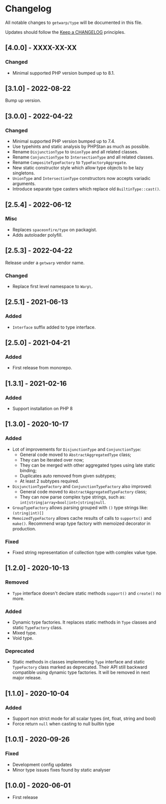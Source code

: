 # Changelog

All notable changes to `getwarp/type` will be documented in this file.

Updates should follow the [Keep a CHANGELOG](http://keepachangelog.com/) principles.

## [4.0.0] - XXXX-XX-XX

### Changed

- Minimal supported PHP version bumped up to 8.1.

## [3.1.0] - 2022-08-22

Bump up version.

## [3.0.0] - 2022-04-22

### Changed

- Minimal supported PHP version bumped up to 7.4.
- Use typehints and static analysis by PHPStan as much as possible.
- Rename `DisjunctionType` to `UnionType` and all related classes.
- Rename `ConjunctionType` to `IntersectionType` and all related classes.
- Rename `CompositeTypeFactory` to `TypeFactoryAggregate`.
- New static constructor style which allow type objects to be lazy singletons.
- `UnionType` and `IntersectionType` constructors now accepts variadic arguments.
- Introduce separate type casters which replace old `BuiltinType::cast()`.

## [2.5.4] - 2022-06-12

### Misc

- Replaces `spaceonfire/type` on packagist.
- Adds autoloader polyfill.

## [2.5.3] - 2022-04-22

Release under a `getwarp` vendor name.

### Changed

- Replace first level namespace to `Warp\`.

## [2.5.1] - 2021-06-13

### Added

- `Interface` suffix added to type interface.

## [2.5.0] - 2021-04-21

### Added

-   First release from monorepo.

## [1.3.1] - 2021-02-16

### Added

-   Support installation on PHP 8

## [1.3.0] - 2020-10-17

### Added

-   Lot of improvements for `DisjunctionType` and `ConjunctionType`:
    -   General code moved to `AbstractAggregatedType` class;
    -   They can be iterated over now;
    -   They can be merged with other aggregated types using late static binding;
    -   Duplicates auto removed from given subtypes;
    -   At least 2 subtypes required.
-   `DisjunctionTypeFactory` and `ConjunctionTypeFactory` also improved:
    -   General code moved to `AbstractAggregatedTypeFactory` class;
    -   They can now parse complex type strings, such as: `int|string|array<bool|int>|string|null`.
-   `GroupTypeFactory` allows parsing grouped with `()` type strings like: `(string|int)[]`
-   `MemoizedTypeFactory` allows cache results of calls to `supports()` and `make()`. Recommend wrap type factory with
    memoized decorator in production.

### Fixed

-   Fixed string representation of collection type with complex value type.

## [1.2.0] - 2020-10-13

### Removed

-   `Type` interface doesn't declare static methods `support()` and `create()` no more.

### Added

-   Dynamic type factories. It replaces static methods in `Type` classes and static `TypeFactory` class.
-   Mixed type.
-   Void type.

### Deprecated

-   Static methods in classes implementing `Type` interface and static `TypeFactory` class marked as deprecated. Their API
    still backward compatible using dynamic type factories. It will be removed in next major release.

## [1.1.0] - 2020-10-04

### Added

-   Support non strict mode for all scalar types (int, float, string and bool)
-   Force return `null` when casting to null builtin type

## [1.0.1] - 2020-09-26

### Fixed

-   Development config updates
-   Minor type issues fixes found by static analyser

## [1.0.0] - 2020-06-01

-   First release
